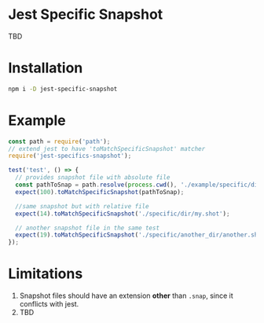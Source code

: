 # Jest Specific Snapshot #

TBD

# Installation #

```sh
npm i -D jest-specific-snapshot 
```

# Example #

```js
const path = require('path');
// extend jest to have 'toMatchSpecificSnapshot' matcher
require('jest-specifics-snapshot');

test('test', () => {
  // provides snapshot file with absolute file
  const pathToSnap = path.resolve(process.cwd(), './example/specific/dir/my.shot');
  expect(100).toMatchSpecificSnapshot(pathToSnap);

  //same snapshot but with relative file
  expect(14).toMatchSpecificSnapshot('./specific/dir/my.shot');

  // another snapshot file in the same test
  expect(19).toMatchSpecificSnapshot('./specific/another_dir/another.shot');
});
```

# Limitations # 

1. Snapshot files should have an extension **other** than `.snap`, since it conflicts with jest.
2. TBD
